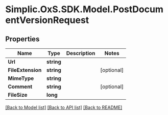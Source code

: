 # Simplic.OxS.SDK.Model.PostDocumentVersionRequest

## Properties

Name | Type | Description | Notes
------------ | ------------- | ------------- | -------------
**Url** | **string** |  | 
**FileExtension** | **string** |  | [optional] 
**MimeType** | **string** |  | 
**Comment** | **string** |  | [optional] 
**FileSize** | **long** |  | 

[[Back to Model list]](../README.md#documentation-for-models) [[Back to API list]](../README.md#documentation-for-api-endpoints) [[Back to README]](../README.md)

